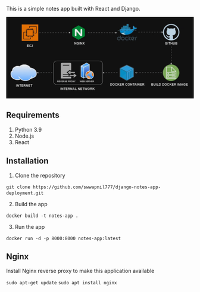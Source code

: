 
This is a simple notes app built with React and Django.


![Alt text](<architecture.gif>)




## Requirements
1. Python 3.9
2. Node.js
3. React

## Installation
1. Clone the repository
```
git clone https://github.com/swwapnil777/django-notes-app-deployment.git
```

2. Build the app
```
docker build -t notes-app .
```

3. Run the app
```
docker run -d -p 8000:8000 notes-app:latest
```

## Nginx

Install Nginx reverse proxy to make this application available

`sudo apt-get update`
`sudo apt install nginx`
